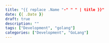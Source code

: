 ```yaml
---
title: "{{ replace .Name "-" " " | title }}"
date: {{ .Date }}
draft: true
description: ""
tags: ["Development", "golang"]
categories: ["Development", "GoLang"]
---
```


